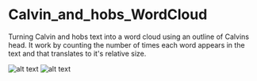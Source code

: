 # Calvin_and_hobs_WordCloud
Turning Calvin and hobs text into a word cloud using an outline of Calvins head. It work by counting the number of times each word appears in the text and that translates to it's relative size.

![alt text](https://github.com/zoomie/Calvin_and_hobs_WordCloud/blob/master/Product_image.png)
![alt text](https://github.com/zoomie/Calvin_and_hobs_WordCloud/blob/master/Original_Photo.jpg)

